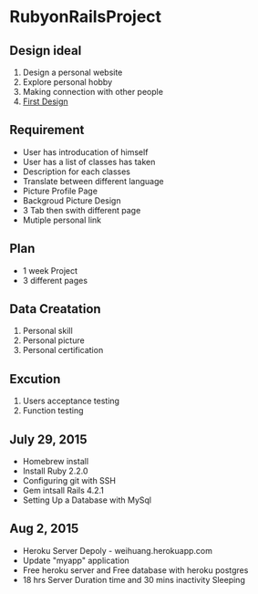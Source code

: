 # RubyonRailsProject

## Design ideal
1. Design a personal website
2. Explore personal hobby
3. Making connection with other people
4. [First Design](https://github.com/weihuang023/Erlang-Projects/blob/master/CheatSheet.jpg) 

## Requirement 
* User has introducation of himself 
* User has a list of classes has taken
* Description for each classes
* Translate between different language
* Picture Profile Page
* Backgroud Picture Design
* 3 Tab then swith different page
* Mutiple personal link 



## Plan
* 1 week Project
* 3 different pages

## Data Creatation
1. Personal skill
2. Personal picture
3. Personal certification

## Excution
1. Users acceptance testing
2. Function testing



## July 29, 2015
* Homebrew install
* Install Ruby 2.2.0
* Configuring git with SSH 
* Gem intsall Rails 4.2.1 
* Setting Up a Database with MySql

## Aug 2, 2015
* Heroku Server Depoly - weihuang.herokuapp.com
* Update "myapp" application
* Free heroku server and Free database with heroku postgres
* 18 hrs Server Duration time and 30 mins inactivity Sleeping
